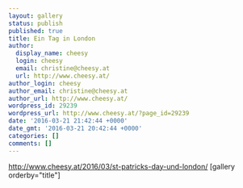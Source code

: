 ```yaml
---
layout: gallery
status: publish
published: true
title: Ein Tag in London
author:
  display_name: cheesy
  login: cheesy
  email: christine@cheesy.at
  url: http://www.cheesy.at/
author_login: cheesy
author_email: christine@cheesy.at
author_url: http://www.cheesy.at/
wordpress_id: 29239
wordpress_url: http://www.cheesy.at/?page_id=29239
date: '2016-03-21 21:42:44 +0000'
date_gmt: '2016-03-21 20:42:44 +0000'
categories: []
comments: []
---
```

http://www.cheesy.at/2016/03/st-patricks-day-und-london/
[gallery orderby="title"]
